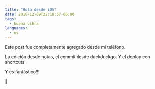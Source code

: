 ```yaml
---
title: "Hola desde iOS"
date: 2018-12-09T22:10:57-06:00
tags:
  - buena vibra
languages:
  - es
---
```


Este post fue completamente agregado desde mi teléfono.

La edición desde notas, el commit desde duckduckgo. Y el deploy con shortcuts

Y es fantástico!!!

🍻
